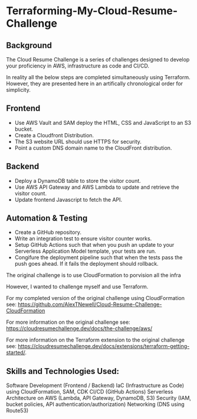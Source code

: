 # Terraforming-My-Cloud-Resume-Challenge

## Background
The Cloud Resume Challenge is a series of challenges designed to develop your proficiency in AWS, infrastructure as code and CI/CD.

In reality all the below steps are completed simultaneously using Terraform. However, they are presented here in an artifically chronological order for simplicity. 

## Frontend
- Use AWS Vault and SAM deploy the HTML, CSS and JavaScript to an S3 bucket.
- Create a Cloudfront Distribution.
- The S3 website URL should use HTTPS for security.
- Point a custom DNS domain name to the CloudFront distribution.

## Backend
- Deploy a DynamoDB table to store the visitor count.
- Use AWS API Gateway and AWS Lambda to update and retrieve the visitor count. 
- Update frontend Javascript to fetch the API.

## Automation & Testing
- Create a GitHub repository.
- Write an integration test to ensure visitor counter works.
- Setup GitHub Actions such that when you push an update to your Serverless Application Model template, your tests are run.
- Congifure the deployment pipeline such that when the tests pass the push goes ahead. If it fails the deployment should rollback. 

The original challenge is to use CloudFormation to porvision all the infra

However, I wanted to challenge myself and use Terraform.

For my completed version of the original challenge using CloudFormation see: 
https://github.com/AlexTNewell/Cloud-Resume-Challenge-CloudFormation

For more information on the original challenge see:
https://cloudresumechallenge.dev/docs/the-challenge/aws/

For more information on the Terraform extension to the original challenge see:
https://cloudresumechallenge.dev/docs/extensions/terraform-getting-started/.


## Skills and Technologies Used:
Software Development (Frontend / Backend)
IaC (Infrastructure as Code) using CloudFormation, SAM, CDK
CI/CD (GitHub Actions)
Serverless Architecture on AWS (Lambda, API Gateway, DynamoDB, S3)
Security (IAM, bucket policies, API authentication/authorization)
Networking (DNS using Route53)
